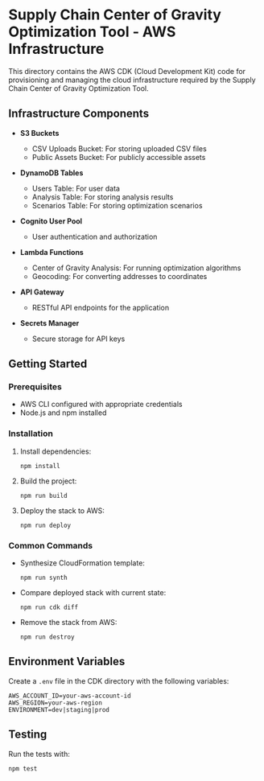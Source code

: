 # Supply Chain Center of Gravity Optimization Tool - AWS Infrastructure

This directory contains the AWS CDK (Cloud Development Kit) code for provisioning and managing the cloud infrastructure required by the Supply Chain Center of Gravity Optimization Tool.

## Infrastructure Components

- **S3 Buckets**
  - CSV Uploads Bucket: For storing uploaded CSV files
  - Public Assets Bucket: For publicly accessible assets

- **DynamoDB Tables**
  - Users Table: For user data
  - Analysis Table: For storing analysis results
  - Scenarios Table: For storing optimization scenarios

- **Cognito User Pool**
  - User authentication and authorization

- **Lambda Functions**
  - Center of Gravity Analysis: For running optimization algorithms
  - Geocoding: For converting addresses to coordinates

- **API Gateway**
  - RESTful API endpoints for the application

- **Secrets Manager**
  - Secure storage for API keys

## Getting Started

### Prerequisites

- AWS CLI configured with appropriate credentials
- Node.js and npm installed

### Installation

1. Install dependencies:
   ```
   npm install
   ```

2. Build the project:
   ```
   npm run build
   ```

3. Deploy the stack to AWS:
   ```
   npm run deploy
   ```

### Common Commands

- Synthesize CloudFormation template:
  ```
  npm run synth
  ```

- Compare deployed stack with current state:
  ```
  npm run cdk diff
  ```

- Remove the stack from AWS:
  ```
  npm run destroy
  ```

## Environment Variables

Create a `.env` file in the CDK directory with the following variables:

```
AWS_ACCOUNT_ID=your-aws-account-id
AWS_REGION=your-aws-region
ENVIRONMENT=dev|staging|prod
```

## Testing

Run the tests with:
```
npm test
``` 